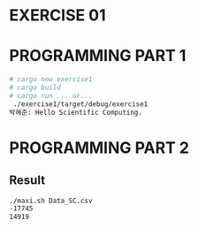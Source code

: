 # EXERCISE 01
# PROGRAMMING PART 1
```bash
# cargo new exercise1
# cargo build
# cargo run ... or... 
 ./exercise1/target/debug/exercise1
박혜준: Hello Scientific Computing.
```

# PROGRAMMING PART 2

## Result
```bash
./maxi.sh Data_SC.csv
-17745
14919
```
